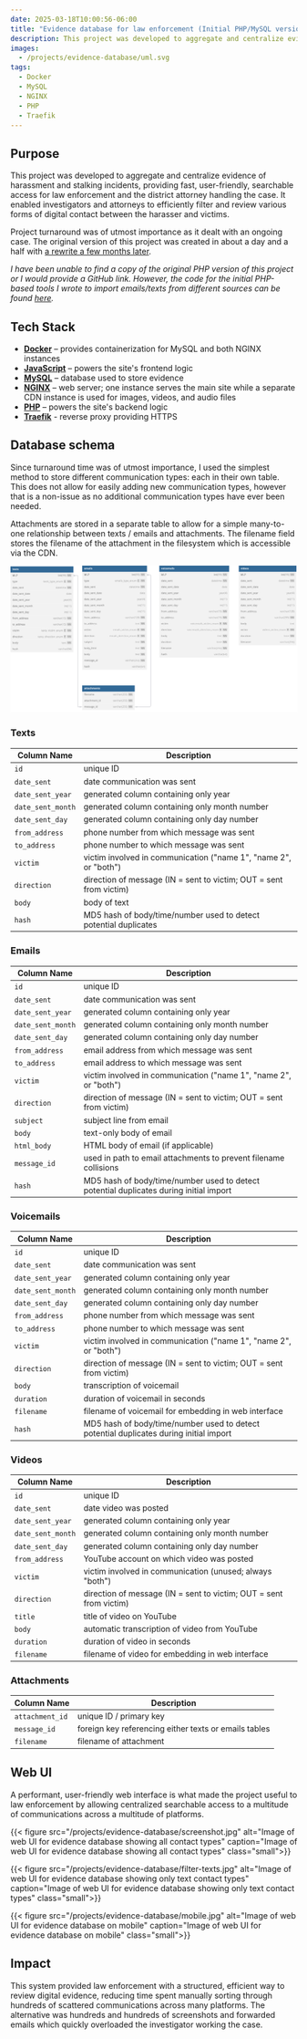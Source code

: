 ```yaml
---
date: 2025-03-18T10:00:56-06:00
title: "Evidence database for law enforcement (Initial PHP/MySQL version)"
description: This project was developed to aggregate and centralize evidence of harassment and stalking incidents, providing fast, user-friendly, searchable access for law enforcement and district attorney.
images:
  - /projects/evidence-database/uml.svg
tags:
  - Docker
  - MySQL
  - NGINX
  - PHP
  - Traefik
---
```

## Purpose

This project was developed to aggregate and centralize evidence of harassment and stalking incidents, providing fast, user-friendly, searchable access for law enforcement and the district attorney handling the case. It enabled investigators and attorneys to efficiently filter and review various forms of digital contact between the harasser and victims.

Project turnaround was of utmost importance as it dealt with an ongoing case. The original version of this project was created in about a day and a half with [a rewrite a few months later](../evidence-database-rewrite/).

*I have been unable to find a copy of the original PHP version of this project or I would provide a GitHub link. However, the code for the initial PHP-based tools I wrote to import emails/texts from different sources can be found [here](https://github.com/jesse-kaufman/evidencedb/tree/main/import_tools).*

## Tech Stack

- [**Docker**](https://www.docker.com) – provides containerization for MySQL and both NGINX instances
- [**JavaScript**](https://www.javascript.com/) – powers the site's frontend logic
- [**MySQL**](https://www.mysql.com) – database used to store evidence
- [**NGINX**](https://nginx.org/) – web server; one instance serves the main site while a separate CDN instance is used for images, videos, and audio files
- [**PHP**](https://www.php.net) – powers the site's backend logic
- [**Traefik**](https://traefik.io/traefik/) - reverse proxy providing HTTPS

## Database schema

Since turnaround time was of utmost importance, I used the simplest method to store different communication types: each in their own table. This does not allow for easily adding new communication types, however that is a non-issue as no additional communication types have ever been needed.

Attachments are stored in a separate table to allow for a simple many-to-one relationship between texts / emails and attachments. The filename field stores the filename of the attachment in the filesystem which is accessible via the CDN.

![UML Diagram of database schema](uml.svg)

### Texts

| Column Name       | Description                                                        |
| ----------------- | ------------------------------------------------------------------ |
| `id`              | unique ID                                                          |
| `date_sent`       | date communication was sent                                        |
| `date_sent_year`  | generated column containing only year                              |
| `date_sent_month` | generated column containing only month number                      |
| `date_sent_day`   | generated column containing only day number                        |
| `from_address`    | phone number from which message was sent                           |
| `to_address`      | phone number to which message was sent                             |
| `victim`          | victim involved in communication ("name 1", "name 2", or "both")   |
| `direction`       | direction of message (IN = sent to victim; OUT = sent from victim) |
| `body`            | body of text                                                       |
| `hash`            | MD5 hash of body/time/number used to detect potential duplicates   |

### Emails

| Column Name       | Description                                                                            |
| ----------------- | -------------------------------------------------------------------------------------- |
| `id`              | unique ID                                                                              |
| `date_sent`       | date communication was sent                                                            |
| `date_sent_year`  | generated column containing only year                                                  |
| `date_sent_month` | generated column containing only month number                                          |
| `date_sent_day`   | generated column containing only day number                                            |
| `from_address`    | email address from which message was sent                                              |
| `to_address`      | email address to which message was sent                                                |
| `victim`          | victim involved in communication ("name 1", "name 2", or "both")                       |
| `direction`       | direction of message (IN = sent to victim; OUT = sent from victim)                     |
| `subject`         | subject line from email                                                                |
| `body`            | text-only body of email                                                                |
| `html_body`       | HTML body of email (if applicable)                                                     |
| `message_id`      | used in path to email attachments to prevent filename collisions                       |
| `hash`            | MD5 hash of body/time/number used to detect potential duplicates during initial import |

### Voicemails

| Column Name       | Description                                                                            |
| ----------------- | -------------------------------------------------------------------------------------- |
| `id`              | unique ID                                                                              |
| `date_sent`       | date communication was sent                                                            |
| `date_sent_year`  | generated column containing only year                                                  |
| `date_sent_month` | generated column containing only month number                                          |
| `date_sent_day`   | generated column containing only day number                                            |
| `from_address`    | phone number from which message was sent                                               |
| `to_address`      | phone number to which message was sent                                                 |
| `victim`          | victim involved in communication ("name 1", "name 2", or "both")                       |
| `direction`       | direction of message (IN = sent to victim; OUT = sent from victim)                     |
| `body`            | transcription of voicemail                                                             |
| `duration`        | duration of voicemail in seconds                                                       |
| `filename`        | filename of voicemail for embedding in web interface                                   |
| `hash`            | MD5 hash of body/time/number used to detect potential duplicates during initial import |

### Videos

| Column Name       | Description                                                        |
| ----------------- | ------------------------------------------------------------------ |
| `id`              | unique ID                                                          |
| `date_sent`       | date video was posted                                              |
| `date_sent_year`  | generated column containing only year                              |
| `date_sent_month` | generated column containing only month number                      |
| `date_sent_day`   | generated column containing only day number                        |
| `from_address`    | YouTube account on which video was posted                          |
| `victim`          | victim involved in communication (unused; always "both")           |
| `direction`       | direction of message (IN = sent to victim; OUT = sent from victim) |
| `title`           | title of video on YouTube                                          |
| `body`            | automatic transcription of video from YouTube                      |
| `duration`        | duration of video in seconds                                       |
| `filename`        | filename of video for embedding in web interface                   |

### Attachments

| Column Name     | Description                                           |
| --------------- | ----------------------------------------------------- |
| `attachment_id` | unique ID / primary key                               |
| `message_id`    | foreign key referencing either texts or emails tables |
| `filename`      | filename of attachment                                |

## Web UI

A performant, user-friendly web interface is what made the project useful to law enforcement by allowing centralized searchable access to a multitude of communications across a multitude of platforms.

{{< figure src="/projects/evidence-database/screenshot.jpg" alt="Image of web UI for evidence database showing all contact types" caption="Image of web UI for evidence database showing all contact types" class="small">}}

{{< figure src="/projects/evidence-database/filter-texts.jpg" alt="Image of web UI for evidence database showing only text contact types" caption="Image of web UI for evidence database showing only text contact types" class="small">}}

{{< figure src="/projects/evidence-database/mobile.jpg" alt="Image of web UI for evidence database on mobile" caption="Image of web UI for evidence database on mobile" class="small">}}

## Impact

This system provided law enforcement with a structured, efficient way to review digital evidence, reducing time spent manually sorting through hundreds of scattered communications across many platforms. The alternative was hundreds and hundreds of screenshots and forwarded emails which quickly overloaded the investigator working the case.
